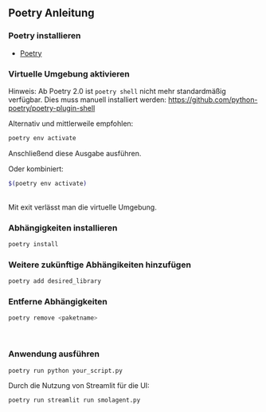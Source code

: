 
## Poetry Anleitung 

### Poetry installieren
- [Poetry](https://python-poetry.org/docs/#installation) 



### Virtuelle Umgebung aktivieren
Hinweis: Ab Poetry 2.0 ist `poetry shell` nicht mehr standardmäßig verfügbar. Dies muss manuell installiert werden: https://github.com/python-poetry/poetry-plugin-shell

Alternativ und mittlerweile empfohlen:
```bash
poetry env activate
```
Anschließend diese Ausgabe ausführen.

Oder kombiniert:
```bash
$(poetry env activate)
```
<br>
Mit exit verlässt man die virtuelle Umgebung.

<br>

### Abhängigkeiten installieren
   ```bash
   poetry install
   ```

### Weitere zukünftige Abhängikeiten hinzufügen
   ```bash
   poetry add desired_library
   ```
### Entferne Abhängigkeiten
   ```bash
   poetry remove <paketname>
   ```

<br>


### Anwendung ausführen
```bash
poetry run python your_script.py
```
Durch die Nutzung von Streamlit für die UI:
```bash
poetry run streamlit run smolagent.py
```
